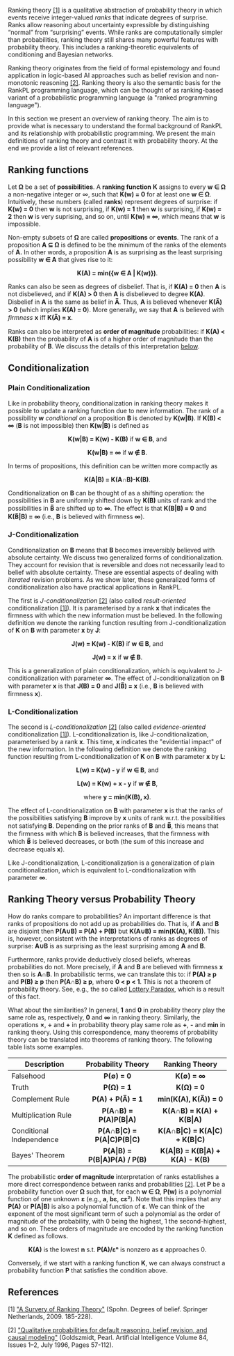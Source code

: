 Ranking theory [\[1\]](#references) is a qualitative abstraction of probability theory in which events receive integer-valued *ranks* that indicate degrees of surprise. Ranks allow reasoning about uncertainty expressible by distinguishing “normal” from “surprising” events. While ranks are computationally simpler than probabilities, ranking theory still shares many powerful features with probability theory. This includes a ranking-theoretic equivalents of conditioning and Bayesian networks.

Ranking theory originates from the field of formal epistemology and found application in logic-based AI approaches such as belief revision and non-monotonic reasoning [\[2\]](#references). Ranking theory is also the semantic basis for the RankPL programming language, which can be thought of as ranking-based variant of a probabilistic programming language (a "ranked programming language").

In this section we present an overview of ranking theory. The aim is to provide what is necessary to understand the formal background of RankPL and its relationship with probabilistic programming. We present the main definitions of ranking theory and contrast it with probability theory. At the end we provide a list of relevant references.

## Ranking functions<a name="ranking-functions"></a>

Let **Ω** be a set of **possibilities**. A **ranking function** **K** assigns to every **w ∈ Ω** a non-negative integer or ∞, such that **K(w) = 0** for at least one **w ∈ Ω**. Intuitively, these numbers (called **ranks**) represent degrees of surprise: if **K(w) = 0** then **w** is not surprising, if **K(w) = 1** then **w** is surprising, if **K(w) = 2** then **w** is very suprising, and so on, until **K(w) = ∞**, which means that **w** is impossible. 

Non-empty subsets of **Ω** are called **propositions** or **events**. The rank of a proposition **A ⊆ Ω** is defined to be the minimum of the ranks of the elements of **A.** In other words, a proposition **A** is as surprising as the least surprising possibility **w ∈ A** that gives rise to it:

<p align="center"><b>K(A) = min({w ∈ A | K(w)})</b>.</p>

Ranks can also be seen as degrees of disbelief. That is, if **K(A) = 0** then **A** is not disbelieved, and if **K(A) > 0** then **A** is disbelieved to degree **K(A)**. Disbelief in **A** is the same as belief in **A̅**. Thus, **A** is believed whenever **K(**A̅**) > 0** (which implies **K(A) = 0**). More generally, we say that **A** is  believed with *firmness* **x** iff **K(**A̅**) = x**.

Ranks can also be interpreted as **order of magnitude** probabilities: if **K(A) < K(B)** then the probability of **A** is of a higher order of magnitude than the probability of **B**. We discuss the details of this interpretation [below](#sec-probability).

## Conditionalization<a name="conditionalization"></a>

### Plain Conditionalization 

Like in probability theory, conditionalization in ranking theory makes it possible to update a ranking function due to new information. The rank of a possibility **w** *conditional on* a proposition **B** is denoted by **K(w|B)**. If **K(B) < ∞** (**B** is not impossible) then **K(w|B)** is defined as 

<p align="center"><b>K(w|B) = K(w) - K(B)</b> if <b>w ∈ B</b>, and</p>
<p align="center"><b>K(w|B) = ∞</b> if <b>w ∉ B</b>.</p>

In terms of propositions, this definition can be written more compactly as 

<p align="center"><b>K(A|B) = K(A∩B)-K(B)</b>.</p>

Conditionalization on **B** can be thought of as a shifting operation: the possibilities in **B** are uniformly shifted down by **K(B)** units of rank and the possibilities in **B̅** are shifted up to **∞**. The effect is that **K(B|B) = 0** and **K(**B̅**|B) = ∞** (i.e., **B** is believed with firmness **∞**).

### J-Conditionalization 

Conditionalization on **B** means that **B** becomes irreversibly believed with absolute certainty. We discuss two generalized forms of conditionalization. They account for revision that is reversible and does not necessarily lead to belief with absolute certainty. These are essential aspects of dealing with *iterated* revision problems. As we show later, these generalized forms of conditionalization also have practical applications in RankPL. 

The first is *J-conditionalization* [\[2\]](#references) (also called *result-oriented* conditionalization [\[1\]](#references)). It is parameterised by a rank **x** that indicates the firmness with which the new information must be believed. In the following definition we denote the ranking function resulting from J-conditionalization of **K** on **B** with parameter **x** by **J**:

<p align="center"><b>J(w) = K(w) - K(B)</b> if <b>w ∈ B</b>, and</p>
<p align="center"><b>J(w) = x</b> if <b>w ∉ B</b>.</p>

This is a generalization of plain conditionalization, which is equivalent to J-conditionalization with parameter **∞**. The effect of J-conditionalization on **B** with parameter **x** is that **J(B) = 0** and **J(B̅) = x** (i.e., **B** is believed with firmness **x**).

### L-Conditionalization 

The second is *L-conditionalization* [\[2\]](#references) (also called *evidence-oriented* conditionalization [\[1\]](#references)). L-conditionalization is, like J-conditionalization, parameterised by a rank **x**. This time, **x** indicates the "evidential impact" of the new information. In the following definition we denote the ranking function resulting from L-conditionalization of **K** on **B** with parameter **x** by **L**:

<p align="center"><b>L(w) = K(w) - y</b> if <b>w ∈ B</b>, and</p>
<p align="center"><b>L(w) = K(w) + x - y</b> if <b>w ∉ B</b>,</p>
<p align="center">where <b>y = min(K(B), x)</b>.</p>

The effect of L-conditionalization on **B** with parameter **x** is that the ranks of the possibilities satisfying **B** improve by **x** units of rank w.r.t. the possibilities not satisfying **B**. Depending on the prior ranks of **B** and **B̅**, this means that the firmness with which **B** is believed increases, that the firmness with which **B̅** is believed decreases, or both (the sum of this increase and decrease equals **x**). 

Like J-conditionalization, L-conditionalization is a generalization of plain conditionalization, which is equivalent to L-conditionalization with parameter **∞**.

## Ranking Theory versus Probability Theory<a name="sec-probability"></a>

How do ranks compare to probabilities? An important difference is that ranks of propositions do not add up as probabilities do. That is, if **A** and **B** are disjoint then **P(A∪B) = P(A) + P(B)** but **K(A∪B) = min(K(A), K(B))**. This is, however, consistent with the interpretations of ranks as degrees of surprise: **A∪B** is as surprising as the least surprising among **A** and **B**.

Furthermore, ranks provide deductively closed beliefs, whereas probabilities do not.
More precisely, if **A** and **B** are believed with firmness **x** then so is **A∩B**.
In probabilistic terms, we can translate this to: if **P(A) ≥ p** and **P(B) ≥ p** then **P(A∩B) ≥ p**, where **0 < p < 1**. This is not a theorem of probability theory. See, e.g., the so called [Lottery Paradox](https://en.wikipedia.org/wiki/Lottery_paradox), which is a result of this fact.

What about the similarities? In general, **1** and **0** in probability theory play the same role as, respectively, **0** and **∞** in ranking theory. Similarly, the operations **×**, **÷** and **+** in probability theory play same role as **+**, **-** and **min** in ranking theory. Using this correspondence, many theorems of probability theory can be translated into theorems of ranking theory. The following table lists some examples.

| Description              | Probability Theory                 |  Ranking Theory                     |
| -------------------------|:----------------------------------:|:-----------------------------------:|
| Falsehood                | **P(∅) = 0**                       | **K(∅) = ∞**                        |
| Truth                    | **P(Ω) = 1**                       | **K(Ω) = 0**                        |
| Complement Rule          | **P(A) + P(A̅) = 1**                | **min(K(A), K(A̅)) = 0**             |
| Multiplication Rule      | **P(A∩B) = P(A)P(B\|A)**           | **K(A∩B) = K(A) + K(B\|A)**         |
| Conditional Independence | **P(A∩B\|C) = P(A\|C)P(B\|C)**     | **K(A∩B\|C) = K(A\|C) + K(B\|C)**   |
| Bayes' Theorem           | **P(A\|B) = P(B\|A)P(A) / P(B)**   | **K(A\|B) = K(B\|A) + K(A) - K(B)** |

The probabilistic **order of magnitude** interpretation of ranks establishes a more direct correspondence between ranks and probabilities [\[2\]](#references). Let **P** be a probability function over **Ω** such that, for each **w ∈ Ω**, **P(w)** is a polynomial function of one unknown **ε** (e.g., **a**, **bε**, **cε²**). Note that this implies that any **P(A)** or **P(A|B)** is also a polynomial function of **ε**. We can think of the exponent of the most significant term of such a polynomial as the order of magnitude of the probability, with 0 being the highest, 1 the second-highest, and so on. These orders of magnitude are encoded by the ranking function **K** defined as follows.

<p align="center"><b>K(A)</b> is the lowest <b>n</b> s.t. <b>P(A)/εⁿ</b> is nonzero as <b>ε</b> approaches 0.</p>

Conversely, if we start with a ranking function **K**, we can always construct a probability function **P** that satisfies the condition above. 

## References

[1] <a name="ref-survey"></a>["A Survery of Ranking Theory"](http://www.uni-konstanz.de/philosophie/files/57_spohn_a_survey_of_1e6d43.pdf) (Spohn. Degrees of belief. Springer Netherlands, 2009. 185-228).

[2] <a name="ref-gp"></a>["Qualitative probabilities for default reasoning, belief revision, and causal modeling"](http://www.sciencedirect.com/science/article/pii/0004370295000909) (Goldszmidt, Pearl. Artificial Intelligence
Volume 84, Issues 1–2, July 1996, Pages 57-112).
